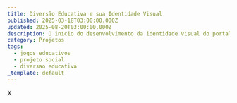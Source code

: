 ```yaml
---
title: Diversão Educativa e sua Identidade Visual
published: 2025-03-18T03:00:00.000Z
updated: 2025-08-20T03:00:00.000Z
description: O início do desenvolvimento da identidade visual do portal Diversão Educativa.
category: Projetos
tags:
  - jogos educativos
  - projeto social
  - diversao educativa
_template: default
---
```


X
